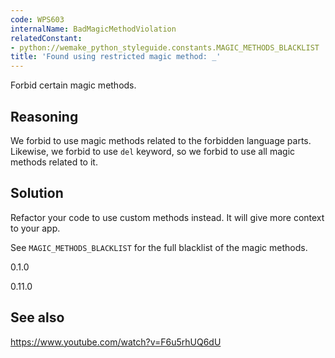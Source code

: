 ```yaml
---
code: WPS603
internalName: BadMagicMethodViolation
relatedConstant:
- python://wemake_python_styleguide.constants.MAGIC_METHODS_BLACKLIST
title: 'Found using restricted magic method: _'
---
```


Forbid certain magic methods.

## Reasoning
We forbid to use magic methods related to the forbidden language
parts. Likewise, we forbid to use `del` keyword, so we forbid to use
all magic methods related to it.

## Solution
Refactor your code to use custom methods instead. It will give more
context to your app.

See `MAGIC_METHODS_BLACKLIST` for
the full blacklist of the magic methods.

<div class="versionadded">

0.1.0

</div>

<div class="versionchanged">

0.11.0

</div>

## See also
<https://www.youtube.com/watch?v=F6u5rhUQ6dU>